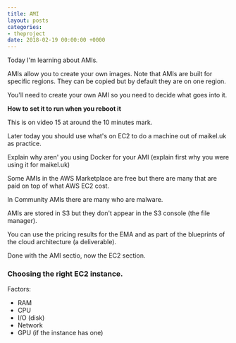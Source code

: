 ```yaml
---
title: AMI
layout: posts
categories:
- theproject
date: 2018-02-19 00:00:00 +0000
---
```

Today I'm learning about AMIs. 

AMIs allow you to create your own images. Note that AMIs are built for specific regions. They can be copied but by default they are on one region. 

You'll need to create your own AMI so you need to decide what goes into it. 

**How to set it to run when you reboot it**

This is on video 15 at around the 10 minutes mark. 

Later today you should use what's on EC2 to do a machine out of maikel.uk as practice. 

Explain why aren' you using Docker for your AMI (explain first why you were using it for maikel.uk)

Some AMIs in the AWS Marketplace are free but there are many that are paid on top of what AWS EC2 cost. 

In Community AMIs there are many who are malware. 

AMIs are stored in S3 but they don't appear in the S3 console (the file manager). 

You can use the pricing results for the EMA and as part of the blueprints of the cloud architecture (a deliverable). 

Done with the AMI sectio, now the EC2 section.  

### Choosing the right EC2 instance. 

Factors:

* RAM
* CPU
* I/O (disk)
* Network
* GPU (if the instance has one)